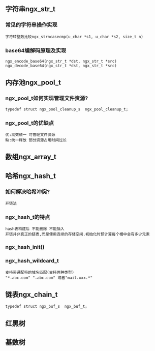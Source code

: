 
## 字符串ngx_str_t
### 常见的字符串操作实现
    字符转整数比较ngx_strncasecmp(u_char *s1, u_char *s2, size_t n)
### base64编解码原理及实现
    ngx_encode_base64(ngx_str_t *dst, ngx_str_t *src)
    ngx_decode_base64(ngx_str_t *dst, ngx_str_t *src)

## 内存池ngx_pool_t
### ngx_pool_t如何实现管理文件资源?
    typedef struct ngx_pool_cleanup_s  ngx_pool_cleanup_t;
### ngx_pool_t的优缺点
    优:高效统一 可管理文件资源
    缺:统一释放 部分资源占用时间过长

## 数组ngx_array_t


## 哈希ngx_hash_t
### 如何解决哈希冲突?
    开链法
### ngx_hash_t的特点
    hash表构建后 不能删除 不能插入
    开链并非真正的链表,而是使用连续的存储空间.初始化时预计算每个桶中会有多少元素
### ngx_hash_init()
### ngx_hash_wildcard_t
    支持带通配符的域名匹配(支持两种类型)
    "*.abc.com" ".abc.com" 或者"mail.xxx.*"

## 链表ngx_chain_t
    typedef struct ngx_buf_s  ngx_buf_t;
    
## 红黑树

## 基数树
